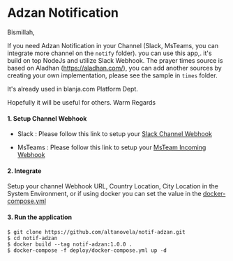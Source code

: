 # Adzan Notification

Bismillah, 

If you need Adzan Notification in your Channel (Slack, MsTeams, you can integrate more channel on the `notify` folder).
you can use this app,. it's build on top NodeJs and utilize Slack Webhook.
The prayer times source is based on Aladhan (https://aladhan.com/), you can add another sources by creating your own implementation, please see the sample in `times` folder.

It's already used in blanja.com Platform Dept.

Hopefully it will be useful for others.
Warm Regards

#### 1. Setup Channel Webhook

- Slack : 
Please follow this link to setup your [Slack Channel Webhook](https://slack.com/intl/en-id/help/articles/115005265063-Incoming-webhooks-for-Slack)

- MsTeams : 
Please follow this link to setup your [MsTeam Incoming Webhook](https://learn.microsoft.com/en-us/microsoftteams/platform/webhooks-and-connectors/how-to/add-incoming-webhook?tabs=dotnet)

#### 2. Integrate
Setup your channel Webhook URL, Country Location, City Location in the System Environment, or if using docker you can set the value in the [docker-compose.yml](deploy/docker-compose.yml#L7)

#### 3. Run the application
```
$ git clone https://github.com/altanovela/notif-adzan.git
$ cd notif-adzan
$ docker build --tag notif-adzan:1.0.0 .
$ docker-compose -f deploy/docker-compose.yml up -d
```
